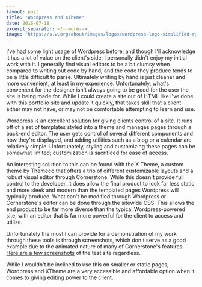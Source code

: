 ```yaml
---
layout: post
title: "Wordpress and XTheme"
date: 2016-07-18
excerpt_separator: <!--more-->
image: "https://s.w.org/about/images/logos/wordpress-logo-simplified-rgb.png"
---
```


I've had some light usage of Wordpress before, and though I'll acknowledge it has a lot of value on the client's side, I personally didn't enjoy my initial work with it. I generally find visual editors to be a bit clumsy when compared to writing out code by hand, and the code they produce tends to be a little difficult to parse. Ultimately writing by hand is just cleaner and more convenient, at least in my experience. Unfortunately, what's convenient for the designer isn't always going to be good for the user the site is being made for. While I could create a site out of HTML like I've done with this portfolio site and update it quickly, that takes skill that a client either may not have, or may not be comfortable attempting to learn and use.<!--more-->

Wordpress is an excellent solution for giving clients control of a site. It runs off of a set of templates styled into a theme and manages pages through a back-end editor. The user gets control of several different components and how they're displayed, and adding utilities such as a blog or a calendar are relatively simple. Unfortunately, styling and customizing these pages can be somewhat limited; customization is sacrificed for ease of access.

An interesting solution to this can be found with the X Theme, a custom theme by Themeco that offers a trio of different customizable layouts and a robust visual editor through Cornerstone. While this doesn't provide full control to the developer, it does allow the final product to look far less static and more sleek and modern than the templated pages Wordpress will typically produce. What can't be modified through Wordpress or Cornerstone's editor can be done through the sitewide CSS. This allows the end product to be far more diverse than the typical Wordpress-powered site, with an editor that is far more powerful for the client to access and utilize.

Unfortunately the most I can provide for a demonstration of my work through these tools is through screenshots, which don't serve as a good example due to the animated nature of many of Cornerstone's features. <a href="http://imgur.com/a/0WQ3l">Here are a few screenshots</a> of the test site regardless.

While I wouldn't be inclined to use this on smaller or static pages, Wordpress and XTheme are a very accessible and affordable option when it comes to giving editing power to the client. 